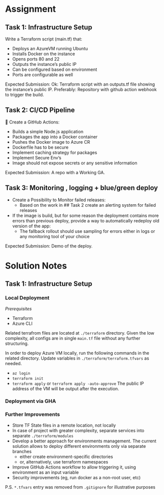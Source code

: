 # Assignment

## Task 1: Infrastructure Setup

Write a Terraform script (main.tf) that:
-  Deploys an AzureVM running Ubuntu
-  Installs Docker on the instance
-  Opens ports 80 and 22
-  Outputs the instance’s public IP
-  Can be configured based on environment
-  Ports are configurable as well

Expected Submission: Ok: Terraform script with an outputs.tf file showing the instance’s public IP.
Preferably: Repository with github action webhook to trigger the build.

## Task 2: CI/CD Pipeline
 Create a GitHub Actions:
-  Builds a simple Node.js application
-  Packages the app into a Docker container
-  Pushes the Docker image to Azure CR
-  Dockerfile has to be secure
-  Implement caching strategy for packages
-  Implement Secure Env’s
-  Image should not expose secrets or any sensitive information

Expected Submission: A repo with a Working GA.

## Task 3: Monitoring , logging + blue/green deploy
- Create a Possibility to Monitor failed releases:
    -  Based on the work in ## Task 2 create an alerting system for failed releases
- If the image is build, but for some reason the deployment contains more errors than previous deploy, provide a way to automatically redeploy old version of the app:
    -  The fallback rollout should use sampling for errors either in logs or any monitoring tool of your choice

Expected Submission: Demo of the deploy.

# Solution Notes

## Task 1: Infrastructure Setup

### Local Deployment

*Prerequisites*
- Terraform
- Azure CLI

Related terrafrom files are located at `./terraform` directory. Given the low complexity, all configs are in single `main.tf` file without any further structuring.

In order to deploy Azure VM locally, run the following commands in the related directory. Update variables in `./terraform/terraform.tfvars` as needed.
- `az login`
- `terraform init`
- `terraform apply` or `terraform apply -auto-approve`
The public IP address of the VM will be output after the execution.

### Deployment via GHA



### Further Improvements

- Store TF State files in a remote location, not locally
- In case of project with greater complexity, separate services into separate `./terraform/modules`
- Develop a better approach for environments management. The current solution allows to deploy different environments only via separate branches
    - either create environment-specific directories
    - or, alternatively, use terraform namespaces
- Improve GitHub Actions workflow to allow triggering it, using environment as an input variable
- Security improvements (eg, run docker as a non-root user, etc)

P.S. `*.tfvars` entry was removed from `.gitignore` for illustrative purposes
